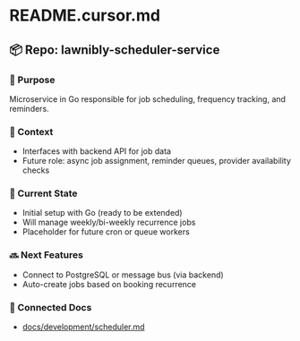 # README.cursor.md

## 📦 Repo: lawnibly-scheduler-service

### 🎯 Purpose
Microservice in Go responsible for job scheduling, frequency tracking, and reminders.

### 🧠 Context
- Interfaces with backend API for job data
- Future role: async job assignment, reminder queues, provider availability checks

### 🔧 Current State
- Initial setup with Go (ready to be extended)
- Will manage weekly/bi-weekly recurrence jobs
- Placeholder for future cron or queue workers

### 🔜 Next Features
- Connect to PostgreSQL or message bus (via backend)
- Auto-create jobs based on booking recurrence

### 🧭 Connected Docs
- [docs/development/scheduler.md](../../docs/development/scheduler.md)
